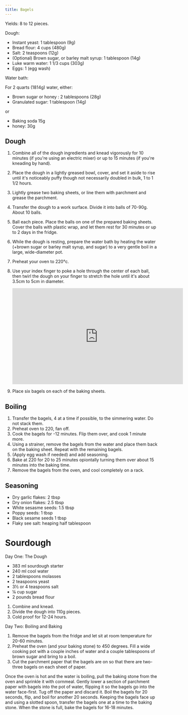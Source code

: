 ```yaml
---
title: Bagels
---
```


Yields: 8 to 12 pieces.

Dough:

- Instant yeast: 1 tablespoon (9g)
- Bread flour: 4 cups (480g)
- Salt: 2 teaspoons (12g)
- (Optional) Brown sugar, or barley malt syrup: 1 tablespoon (14g)
- Luke warm water: 1 1/3 cups (303g)
- Eggs: 1 (egg wash)

Water bath:

For 2 quarts (1814g) water, either:

- Brown sugar or honey : 2 tablespoons (28g)
- Granulated sugar: 1 tablespoon (14g)

or

- Baking soda 15g
- honey: 30g

## Dough

1. Combine all of the dough ingredients and knead vigorously for 10 minutes (if you're using an electric mixer)
   or up to 15 minutes (if you're kneading by hand).
1. Place the dough in a lightly greased bowl, cover, and set it aside to rise until it's noticeably puffy
   though not necessarily doubled in bulk, 1 to 1 1/2 hours.
1. Lightly grease two baking sheets, or line them with parchment and grease the parchment.
1. Transfer the dough to a work surface. Divide it into balls of 70-90g. About 10 balls.
1. Ball each piece. Place the balls on one of the prepared baking sheets. Cover the balls with plastic wrap, and let them rest for 30 minutes or up to 2 days in the fridge.
1. While the dough is resting, prepare the water bath by heating the water (+brown sugar or barley malt syrup, and sugar) to a very gentle boil in a large, wide-diameter pot.
1. Preheat your oven to 220°c.
1. Use your index finger to poke a hole through the center of each ball, then twirl the dough on your finger to stretch the
   hole until it's about 3.5cm to 5cm in diameter.

   <iframe width="560" height="315" src="https://www.youtube.com/embed/W8j-ZUp7KD0?start=254" title="YouTube video player" frameborder="0" allow="accelerometer; autoplay; clipboard-write; encrypted-media; gyroscope; picture-in-picture" allowfullscreen></iframe>

1. Place six bagels on each of the baking sheets.

## Boiling

1. Transfer the bagels, 4 at a time if possible, to the simmering water. Do not stack them.
1. Preheat oven to 220, fan off.
1. Cook the bagels for -12 minutes. Flip them over, and cook 1 minute more.
1. Using a strainer, remove the bagels from the water and place them back on the baking sheet. Repeat with the remaining bagels.
1. (Apply egg wash if needed) and add seasoning.
1. Bake at 220 for 20 to 25 minutes opiontally turning them over about 15 minutes into the baking time.
1. Remove the bagels from the oven, and cool completely on a rack.

## Seasoning

- Dry garlic flakes: 2 tbsp
- Dry onion flakes: 2.5 tbsp
- White sesasme seeds: 1.5 tbsp
- Poppy seeds: 1 tbsp
- Black sesame seeds 1 tbsp
- Flaky see salt: heaping  half tablespoon

# Sourdough

Day One: The Dough

- 383 ml sourdough starter
- 240 ml cool water
- 2 tablespoons molasses
- 2 teaspoons yeast
- 3½ or 4 teaspoons salt
- ¼ cup sugar
- 2 pounds bread flour

1. Combine and knead.
1. Divide the dough into 110g pieces.
1. Cold proof for 12-24 hours.

Day Two: Boiling and Baking

1. Remove the bagels from the fridge and let sit at room temperature for 20-60 minutes.
1. Preheat the oven (and your baking stone) to 450 degrees. Fill a wide cooking pot with a couple inches of water and a couple tablespoons of brown sugar and bring to a boil.
1. Cut the parchment paper that the bagels are on so that there are two-three bagels on each sheet of paper.

Once the oven is hot and the water is boiling, pull the baking stone from the oven and sprinkle it with cornmeal. Gently lower a section of parchment paper with bagels into the pot of water, flipping it so the bagels go into the water face-first. Tug off the paper and discard it. Boil the bagels for 20 seconds, flip, and boil for another 20 seconds. Keeping the bagels face up and using a slotted spoon, transfer the bagels one at a time to the baking stone. When the stone is full, bake the bagels for 16-18 minutes.
